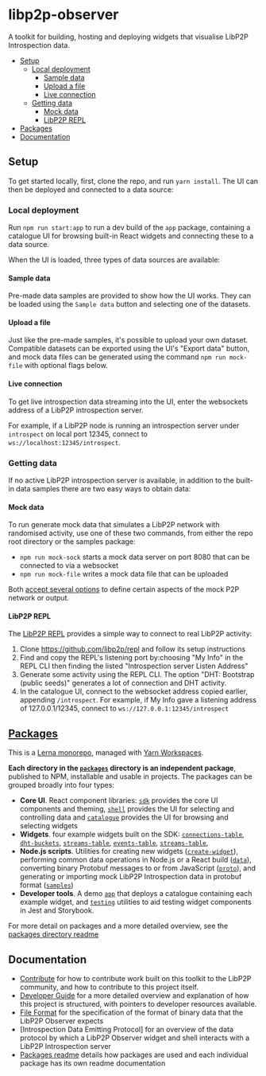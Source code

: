# libp2p-observer

A toolkit for building, hosting and deploying widgets that visualise LibP2P Introspection data.

<!-- MarkdownTOC -->

- [Setup](#setup)
  - [Local deployment](#local-deployment)
    - [Sample data](#sample-data)
    - [Upload a file](#upload-a-file)
    - [Live connection](#live-connection)
  - [Getting data](#getting-data)
    - [Mock data](#mock-data)
    - [LibP2P REPL](#libp2p-repl)
- [Packages](#packages)
- [Documentation](#documentation)

<!-- /MarkdownTOC -->


<a id="setup"></a>
## Setup

To get started locally, first, clone the repo, and run `yarn install`. The UI can then be deployed and connected to a data source:

<a id="local-deployment"></a>
### Local deployment

Run `npm run start:app` to run a dev build of the `app` package, containing a catalogue UI for browsing built-in React widgets and connecting these to a data source.

When the UI is loaded, three types of data sources are available:

<a id="sample-data"></a>
#### Sample data

Pre-made data samples are provided to show how the UI works. They can be loaded using the `Sample data` button and selecting one of the datasets.

<a id="upload-a-file"></a>
#### Upload a file

Just like the pre-made samples, it's possible to upload your own dataset. Compatible datasets can be exported using the UI's "Export data" button, and mock data files can be generated using the command `npm run mock-file` with optional flags below.

<a id="live-connection"></a>
#### Live connection

To get live introspection data streaming into the UI, enter the websockets address of a LibP2P introspection server.

For example, if a LibP2P node is running an introspection server under `introspect` on local port 12345, connect to `ws://localhost:12345/introspect`.

<a id="getting-data"></a>
### Getting data

If no active LibP2P introspection server is available, in addition to the built-in data samples there are two easy ways to obtain data:

<a id="mock-data"></a>
#### Mock data

To run generate mock data that simulates a LibP2P network with randomised activity, use one of these two commands, from either the repo root directory or the samples package: 

- `npm run mock-sock` starts a mock data server on port 8080 that can be connected to via a websocket 
- `npm run mock-file` writes a mock data file that can be uploaded

Both [accept several options](packages/samples/readme.md) to define certain aspects of the mock P2P network or output.

<a id="libp2p-repl"></a>
#### LibP2P REPL

The [LibP2P REPL](https://github.com/libp2p/repl) provides a simple way to connect to real LibP2P activity:

 1. Clone https://github.com/libp2p/repl and follow its setup instructions
 2. Find and copy the REPL's listening port by:choosing "My Info" in the REPL CLI then finding the listed "Introspection server Listen Address"
 3. Generate some activity using the REPL CLI. The option "DHT: Bootstrap (public seeds)" generates a lot of connection and DHT activity.
 4. In the catalogue UI, connect to the websocket address copied earlier, appending `/introspect`. For example, if My Info gave a listening address of 127.0.0.1/12345, connect to `ws://127.0.0.1:12345/introspect`

<a id="packages"></a>
## [Packages](packages)

This is a [Lerna monorepo](https://github.com/lerna/lerna), managed with [Yarn Workspaces](https://yarnpkg.com/lang/en/docs/workspaces/).

**Each directory in the [`packages`](packages) directory is an independent package**, published to NPM, installable and usable in projects. The packages can be grouped broadly into four types:

 - **Core UI**. React component libraries: [`sdk`](packages/sdk) provides the core UI components and theming, [`shell`](packages/shell) provides the UI for selecting and controlling data and [`catalogue`](packages/catalogue) provides the UI for browsing and selecting widgets
 - **Widgets**. four example widgets built on the SDK: [`connections-table`](packages/connections-table), [`dht-buckets`](packages/dht-buckets), [`streams-table`](packages/streams-table), [`events-table`](packages/events-table), [`streams-table`](packages/streams-table),
 - **Node.js scripts**. Utilities for creating new widgets ([`create-widget`](packages/create-widget)), performing common data operations in Node.js or a React build ([`data`](packages/data)), converting binary Protobuf messages to or from JavaScript ([`proto`](packages/proto)), and generating or importing mock LibP2P Introspection data in protobuf format ([`samples`](packages/samples))
 - **Developer tools**. A demo [`app`](packages/app) that deploys a catalogue containing each example widget, and [`testing`](packages/testing) utilities to aid testing widget components in Jest and Storybook.

For more detail on packages and a more detailed overview, see the [packages directory readme](packages)

<a id="documentation"></a>
## Documentation

 - [Contribute](docs/contribute) for how to contribute work built on this toolkit to the LibP2P community, and how to contribute to this project itself.
 - [Developer Guide](docs/developer-guide) for a more detailed overview and explanation of how this project is structured, with pointers to developer resources available.
 - [File Format](docs/file-format) for the specification of the format of binary data that the LibP2P Observer expects
 - [Introspection Data Emitting Protocol] for an overview of the data protocol by which a LibP2P Observer widget and shell interacts with a LibP2P Introspection server
 - [Packages readme](packages) details how packages are used and each individual package has its own readme documentation